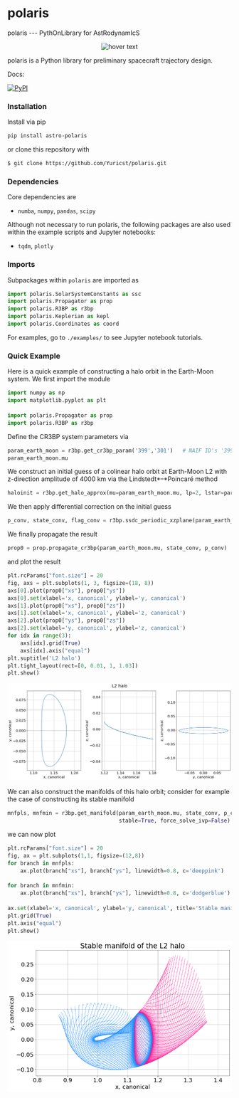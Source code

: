 # polaris
 polaris --- PythOnLibrary for AstRodynamIcS

<p align="center">
  <img src="./etc/polaris_logo.png" width="550" title="hover text">
</p>
polaris is a Python library for preliminary spacecraft trajectory design. 

Docs: 

[![PyPI](https://img.shields.io/pypi/v/pygmo.svg?style=for-the-badge)](https://pypi.org/project/astro-polaris/)


### Installation
Install via pip

```bash
pip install astro-polaris
```

or clone this repository with

```bash
$ git clone https://github.com/Yuricst/polaris.git
```



### Dependencies

Core dependencies are

- `numba`, `numpy`, `pandas`, `scipy`

Although not necessary to run polaris, the following packages are also used within the example scripts and Jupyter notebooks:
- `tqdm`, `plotly`

  

### Imports

Subpackages within `polaris`  are imported as

```python
import polaris.SolarSystemConstants as ssc
import polaris.Propagator as prop
import polaris.R3BP as r3bp
import polaris.Keplerian as kepl
import polaris.Coordinates as coord
```

For examples, go to ```./examples/``` to see Jupyter notebook tutorials. 


### Quick Example

Here is a quick example of constructing a halo orbit in the Earth-Moon system. We first import the module

```python
import numpy as np
import matplotlib.pyplot as plt

import polaris.Propagator as prop
import polaris.R3BP as r3bp
```

Define the CR3BP system parameters via

```python
param_earth_moon = r3bp.get_cr3bp_param('399','301')   # NAIF ID's '399': Earth, '301': Moon
param_earth_moon.mu
```

We construct an initial guess of a colinear halo orbit at Earth-Moon L2 with z-direction amplitude of 4000 km via the Lindstedt*–*Poincaré method

```python
haloinit = r3bp.get_halo_approx(mu=param_earth_moon.mu, lp=2, lstar=param_earth_moon.lstar, az_km=4000, family=1, phase=0.0)
```

We then apply differential correction on the initial guess

```python
p_conv, state_conv, flag_conv = r3bp.ssdc_periodic_xzplane(param_earth_moon.mu, haloinit["state_guess"],haloinit["period_guess"], fix="z", message=False)
```

We finally propagate the result

```python
prop0 = prop.propagate_cr3bp(param_earth_moon.mu, state_conv, p_conv)
```

and plot the result

```python
plt.rcParams["font.size"] = 20
fig, axs = plt.subplots(1, 3, figsize=(18, 8))
axs[0].plot(prop0["xs"], prop0["ys"])
axs[0].set(xlabel='x, canonical', ylabel='y, canonical')
axs[1].plot(prop0["xs"], prop0["zs"])
axs[1].set(xlabel='x, canonical', ylabel='z, canonical')
axs[2].plot(prop0["ys"], prop0["zs"])
axs[2].set(xlabel='y, canonical', ylabel='z, canonical')
for idx in range(3):
    axs[idx].grid(True)
    axs[idx].axis("equal")
plt.suptitle('L2 halo')
plt.tight_layout(rect=[0, 0.01, 1, 1.03])
plt.show()
```
<p align="center">
  <img src="./etc/earthmoon_l2halo_4000km.png" width="800" title="hover text">
</p>

We can also construct the manifolds of this halo orbit; consider for example the case of constructing its stable manifold

```python
mnfpls, mnfmin = r3bp.get_manifold(param_earth_moon.mu, state_conv, p_conv, tf_manif=5.0, lstar=param_earth_moon.lstar, 
                                   stable=True, force_solve_ivp=False)
```

we can now plot

```python
plt.rcParams["font.size"] = 20
fig, ax = plt.subplots(1,1, figsize=(12,8))
for branch in mnfpls:
    ax.plot(branch["xs"], branch["ys"], linewidth=0.8, c='deeppink')
    
for branch in mnfmin:
    ax.plot(branch["xs"], branch["ys"], linewidth=0.8, c='dodgerblue')

ax.set(xlabel='x, canonical', ylabel='y, canonical', title='Stable manifold of the L2 halo')
plt.grid(True)
plt.axis("equal")
plt.show()
```
<p align="center">
  <img src="./etc/earthmoon_l2halo_4000km_manifold.png" width="550" title="hover text">
</p>
